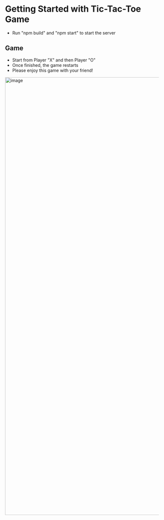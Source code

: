 # Getting Started with Tic-Tac-Toe Game
* Run "npm build" and "npm start" to start the server
## Game 
* Start from Player "X" and then Player "O"
* Once finished, the game restarts
* Please enjoy this game with your friend!
<img width="1436" alt="image" src="https://user-images.githubusercontent.com/106227061/202970065-b2734015-245a-44e8-a424-0fa970afc61b.png">
